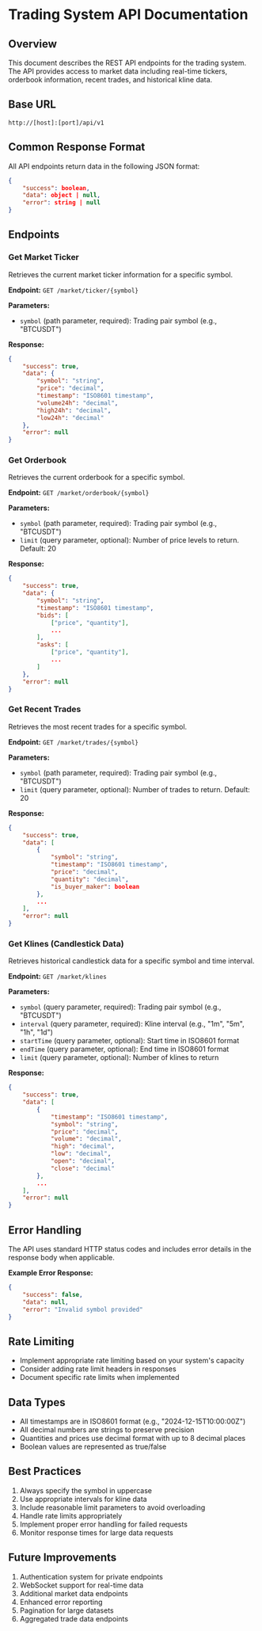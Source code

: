 # Trading System API Documentation

## Overview
This document describes the REST API endpoints for the trading system. The API provides access to market data including real-time tickers, orderbook information, recent trades, and historical kline data.

## Base URL
```
http://[host]:[port]/api/v1
```

## Common Response Format
All API endpoints return data in the following JSON format:

```json
{
    "success": boolean,
    "data": object | null,
    "error": string | null
}
```

## Endpoints

### Get Market Ticker
Retrieves the current market ticker information for a specific symbol.

**Endpoint:** `GET /market/ticker/{symbol}`

**Parameters:**
- `symbol` (path parameter, required): Trading pair symbol (e.g., "BTCUSDT")

**Response:**
```json
{
    "success": true,
    "data": {
        "symbol": "string",
        "price": "decimal",
        "timestamp": "ISO8601 timestamp",
        "volume24h": "decimal",
        "high24h": "decimal",
        "low24h": "decimal"
    },
    "error": null
}
```

### Get Orderbook
Retrieves the current orderbook for a specific symbol.

**Endpoint:** `GET /market/orderbook/{symbol}`

**Parameters:**
- `symbol` (path parameter, required): Trading pair symbol (e.g., "BTCUSDT")
- `limit` (query parameter, optional): Number of price levels to return. Default: 20

**Response:**
```json
{
    "success": true,
    "data": {
        "symbol": "string",
        "timestamp": "ISO8601 timestamp",
        "bids": [
            ["price", "quantity"],
            ...
        ],
        "asks": [
            ["price", "quantity"],
            ...
        ]
    },
    "error": null
}
```

### Get Recent Trades
Retrieves the most recent trades for a specific symbol.

**Endpoint:** `GET /market/trades/{symbol}`

**Parameters:**
- `symbol` (path parameter, required): Trading pair symbol (e.g., "BTCUSDT")
- `limit` (query parameter, optional): Number of trades to return. Default: 20

**Response:**
```json
{
    "success": true,
    "data": [
        {
            "symbol": "string",
            "timestamp": "ISO8601 timestamp",
            "price": "decimal",
            "quantity": "decimal",
            "is_buyer_maker": boolean
        },
        ...
    ],
    "error": null
}
```

### Get Klines (Candlestick Data)
Retrieves historical candlestick data for a specific symbol and time interval.

**Endpoint:** `GET /market/klines`

**Parameters:**
- `symbol` (query parameter, required): Trading pair symbol (e.g., "BTCUSDT")
- `interval` (query parameter, required): Kline interval (e.g., "1m", "5m", "1h", "1d")
- `startTime` (query parameter, optional): Start time in ISO8601 format
- `endTime` (query parameter, optional): End time in ISO8601 format
- `limit` (query parameter, optional): Number of klines to return

**Response:**
```json
{
    "success": true,
    "data": [
        {
            "timestamp": "ISO8601 timestamp",
            "symbol": "string",
            "price": "decimal",
            "volume": "decimal",
            "high": "decimal",
            "low": "decimal",
            "open": "decimal",
            "close": "decimal"
        },
        ...
    ],
    "error": null
}
```

## Error Handling

The API uses standard HTTP status codes and includes error details in the response body when applicable.

**Example Error Response:**
```json
{
    "success": false,
    "data": null,
    "error": "Invalid symbol provided"
}
```

## Rate Limiting
- Implement appropriate rate limiting based on your system's capacity
- Consider adding rate limit headers in responses
- Document specific rate limits when implemented

## Data Types
- All timestamps are in ISO8601 format (e.g., "2024-12-15T10:00:00Z")
- All decimal numbers are strings to preserve precision
- Quantities and prices use decimal format with up to 8 decimal places
- Boolean values are represented as true/false

## Best Practices
1. Always specify the symbol in uppercase
2. Use appropriate intervals for kline data
3. Include reasonable limit parameters to avoid overloading
4. Handle rate limits appropriately
5. Implement proper error handling for failed requests
6. Monitor response times for large data requests

## Future Improvements
1. Authentication system for private endpoints
2. WebSocket support for real-time data
3. Additional market data endpoints
4. Enhanced error reporting
5. Pagination for large datasets
6. Aggregated trade data endpoints